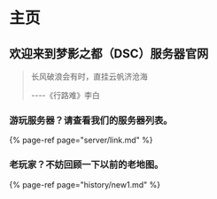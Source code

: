 # 主页

## 欢迎来到梦影之都（DSC）服务器官网

> 长风破浪会有时，直挂云帆济沧海
>
> ----《行路难》李白

### 游玩服务器？请查看我们的服务器列表。

{% page-ref page="server/link.md" %}

### 老玩家？不妨回顾一下以前的老地图。

{% page-ref page="history/new1.md" %}


